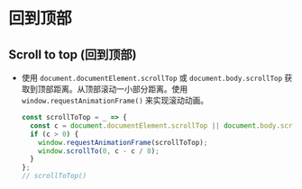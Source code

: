 # 回到顶部

## Scroll to top (回到顶部)

*   使用 `document.documentElement.scrollTop` 或 `document.body.scrollTop` 获取到顶部距离。从顶部滚动一小部分距离。使用 `window.requestAnimationFrame()` 来实现滚动动画。

    ```javascript
    const scrollToTop = _ => {
      const c = document.documentElement.scrollTop || document.body.scrollTop;
      if (c > 0) {
        window.requestAnimationFrame(scrollToTop);
        window.scrollTo(0, c - c / 8);
      }
    };
    // scrollToTop()
    ```
